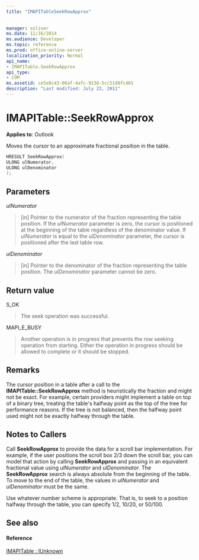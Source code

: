 ```yaml
---
title: "IMAPITableSeekRowApprox"
 
 
manager: soliver
ms.date: 11/16/2014
ms.audience: Developer
ms.topic: reference
ms.prod: office-online-server
localization_priority: Normal
api_name:
- IMAPITable.SeekRowApprox
api_type:
- COM
ms.assetid: ce5e8c43-06af-4afc-9138-5cc51d8fc401
description: "Last modified: July 23, 2011"
---
```


# IMAPITable::SeekRowApprox

  
  
**Applies to**: Outlook 
  
Moves the cursor to an approximate fractional position in the table. 
  
```cpp
HRESULT SeekRowApprox(
ULONG ulNumerator,
ULONG ulDenominator
);
```

## Parameters

 _ulNumerator_
  
> [in] Pointer to the numerator of the fraction representing the table position. If the  _ulNumerator_ parameter is zero, the cursor is positioned at the beginning of the table regardless of the denominator value. If  _ulNumerator_ is equal to the  _ulDenominator_ parameter, the cursor is positioned after the last table row. 
    
 _ulDenominator_
  
> [in] Pointer to the denominator of the fraction representing the table position. The  _ulDenominator_ parameter cannot be zero. 
    
## Return value

S_OK 
  
> The seek operation was successful.
    
MAPI_E_BUSY 
  
> Another operation is in progress that prevents the row seeking operation from starting. Either the operation in progress should be allowed to complete or it should be stopped.
    
## Remarks

The cursor position in a table after a call to the **IMAPITable::SeekRowApprox** method is heuristically the fraction and might not be exact. For example, certain providers might implement a table on top of a binary tree, treating the table's halfway point as the top of the tree for performance reasons. If the tree is not balanced, then the halfway point used might not be exactly halfway through the table. 
  
## Notes to Callers

Call **SeekRowApprox** to provide the data for a scroll bar implementation. For example, if the user positions the scroll box 2/3 down the scroll bar, you can model that action by calling **SeekRowApprox** and passing in an equivalent fractional value using  _ulNumerator_ and  _ulDenominator_. The **SeekRowApprox** search is always absolute from the beginning of the table. To move to the end of the table, the values in  _ulNumerator_ and  _ulDenominator_ must be the same. 
  
Use whatever number scheme is appropriate. That is, to seek to a position halfway through the table, you can specify 1/2, 10/20, or 50/100. 
  
## See also

#### Reference

[IMAPITable : IUnknown](imapitableiunknown.md)


